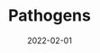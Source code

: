---
date: 2022-02-01
##
title:    Pathogens 
## Titel der Publikation, beispielweise The Lancet.
##
authors: 'Halim, C, Mirza, AF, Sari, MI'
##
status:   default
##
en:
  subtitle:   'The Association between TNF-α, IL-6, and Vitamin D Levels and COVID-19 Severity and Mortality: A Systematic Review and Meta-Analysis'
  ##
  description: 'An increasing number of scientific journals have proposed a connection between tumor necrosis factor-α (TNF-α) and interleukin-6 (IL-6) and the severity of COVID-19. Vitamin D has been discussed as a potential therapy for COVID-19 due to its immunomodulatory effects. This meta-analysis aims to determine the relationship, if any, between TNF-α, IL-6, vitamin D, and COVID-19 severity and mortality. The design of the study is a systematic review and meta-analysis. A literature search is performed using PubMed, Cochrane, ProQuest, and Google Scholar. TNF-α insignificantly increases the risk of COVID-19 severity but significantly increases the risk of COVID-19 mortality. IL-6 significantly increases the risk of COVID-19 severity and mortality. There is a statistically insignificant difference of the mean vitamin D levels between patients with severe COVID-19 and non-severe COVID-19. A vitamin D deficiency insignificantly increases the risk of mortality of COVID-19 patients. Conclusion: IL-6 is an independent prognostic factor towards COVID-19 severity and mortality.'
  ## 
  tags:    [TNF-α, IL-6, vitamin D]
## 
de: 
  ##
  subtitle:   'Der Zusammenhang zwischen TNF-α-, IL-6- und Vitamin-D-Spiegeln und dem Schweregrad und der Mortalität von COVID-19: Eine systematische Überprüfung und Meta-Analyse'
  ##
  description: 'Eine zunehmende Anzahl wissenschaftlicher Zeitschriften hat einen Zusammenhang zwischen Tumornekrosefaktor-α (TNF-α) und Interleukin-6 (IL-6) und dem Schweregrad von COVID-19 vorgeschlagen. Vitamin D wurde aufgrund seiner immunmodulatorischen Wirkung als mögliche Therapie für COVID-19 diskutiert. Ziel dieser Meta-Analyse ist es, den Zusammenhang zwischen TNF-α, IL-6, Vitamin D und dem Schweregrad und der Sterblichkeit von COVID-19 zu ermitteln, falls ein solcher besteht. Bei der Studie handelt es sich um eine systematische Überprüfung und Metaanalyse. Es wurde eine Literaturrecherche in PubMed, Cochrane, ProQuest und Google Scholar durchgeführt. TNF-α erhöht das Risiko für den Schweregrad von COVID-19 nur unwesentlich, aber signifikant das Risiko für die COVID-19-Mortalität. IL-6 erhöht signifikant das Risiko für den Schweregrad und die Sterblichkeit von COVID-19. Es besteht ein statistisch nicht signifikanter Unterschied im mittleren Vitamin-D-Spiegel zwischen Patienten mit schwerer COVID-19 und nicht-schwerer COVID-19. Ein Vitamin-D-Mangel erhöht das Sterberisiko von COVID-19-Patienten nur unwesentlich. Schlussfolgerung: IL-6 ist ein unabhängiger prognostischer Faktor für den Schweregrad von COVID-19 und die Sterblichkeit.'
  ## 
  ##
  tags:     [TNF-α, IL-6, Vitamin D]
##
group:  "Treatments"
##
credit:      https://doi.org/10.3390/pathogens11020195
##
## 2020-09-30_10.1038_s41590-020-00808-x.md
---